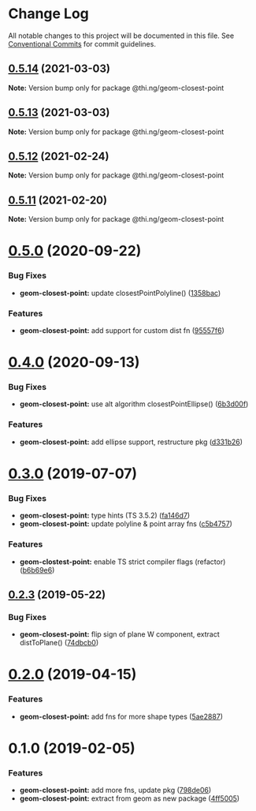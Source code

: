 # Change Log

All notable changes to this project will be documented in this file.
See [Conventional Commits](https://conventionalcommits.org) for commit guidelines.

## [0.5.14](https://github.com/thi-ng/umbrella/compare/@thi.ng/geom-closest-point@0.5.13...@thi.ng/geom-closest-point@0.5.14) (2021-03-03)

**Note:** Version bump only for package @thi.ng/geom-closest-point





## [0.5.13](https://github.com/thi-ng/umbrella/compare/@thi.ng/geom-closest-point@0.5.12...@thi.ng/geom-closest-point@0.5.13) (2021-03-03)

**Note:** Version bump only for package @thi.ng/geom-closest-point





## [0.5.12](https://github.com/thi-ng/umbrella/compare/@thi.ng/geom-closest-point@0.5.11...@thi.ng/geom-closest-point@0.5.12) (2021-02-24)

**Note:** Version bump only for package @thi.ng/geom-closest-point





## [0.5.11](https://github.com/thi-ng/umbrella/compare/@thi.ng/geom-closest-point@0.5.10...@thi.ng/geom-closest-point@0.5.11) (2021-02-20)

**Note:** Version bump only for package @thi.ng/geom-closest-point





# [0.5.0](https://github.com/thi-ng/umbrella/compare/@thi.ng/geom-closest-point@0.4.0...@thi.ng/geom-closest-point@0.5.0) (2020-09-22)


### Bug Fixes

* **geom-closest-point:** update closestPointPolyline() ([1358bac](https://github.com/thi-ng/umbrella/commit/1358bac1a95359340b19adb91b1813edf3e1645a))


### Features

* **geom-closest-point:** add support for custom dist fn ([95557f6](https://github.com/thi-ng/umbrella/commit/95557f6716071a92433868ce8536ca1c38a54073))





# [0.4.0](https://github.com/thi-ng/umbrella/compare/@thi.ng/geom-closest-point@0.3.44...@thi.ng/geom-closest-point@0.4.0) (2020-09-13)


### Bug Fixes

* **geom-closest-point:** use alt algorithm closestPointEllipse() ([6b3d00f](https://github.com/thi-ng/umbrella/commit/6b3d00ff84aba9a430e50e2a0a9d7e0e15e95d02))


### Features

* **geom-closest-point:** add ellipse support, restructure pkg ([d331b26](https://github.com/thi-ng/umbrella/commit/d331b26fc0a0d16ed2775a784ab709ab3b6dcf60))





# [0.3.0](https://github.com/thi-ng/umbrella/compare/@thi.ng/geom-closest-point@0.2.3...@thi.ng/geom-closest-point@0.3.0) (2019-07-07)

### Bug Fixes

* **geom-closest-point:** type hints (TS 3.5.2) ([fa146d7](https://github.com/thi-ng/umbrella/commit/fa146d7))
* **geom-closest-point:** update polyline & point array fns ([c5b4757](https://github.com/thi-ng/umbrella/commit/c5b4757))

### Features

* **geom-clostest-point:** enable TS strict compiler flags (refactor) ([b6b69e6](https://github.com/thi-ng/umbrella/commit/b6b69e6))

## [0.2.3](https://github.com/thi-ng/umbrella/compare/@thi.ng/geom-closest-point@0.2.2...@thi.ng/geom-closest-point@0.2.3) (2019-05-22)

### Bug Fixes

* **geom-closest-point:** flip sign of plane W component, extract distToPlane() ([74dbcb0](https://github.com/thi-ng/umbrella/commit/74dbcb0))

# [0.2.0](https://github.com/thi-ng/umbrella/compare/@thi.ng/geom-closest-point@0.1.13...@thi.ng/geom-closest-point@0.2.0) (2019-04-15)

### Features

* **geom-closest-point:** add fns for more shape types ([5ae2887](https://github.com/thi-ng/umbrella/commit/5ae2887))

# 0.1.0 (2019-02-05)

### Features

* **geom-closest-point:** add more fns, update pkg ([798de06](https://github.com/thi-ng/umbrella/commit/798de06))
* **geom-closest-point:** extract from geom as new package ([4ff5005](https://github.com/thi-ng/umbrella/commit/4ff5005))
